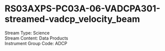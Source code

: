 # RS03AXPS-PC03A-06-VADCPA301-streamed-vadcp_velocity_beam

Stream Type: Science<br>
Stream Content: Data Products<br>
Instrument Group Code: ADCP<br>
